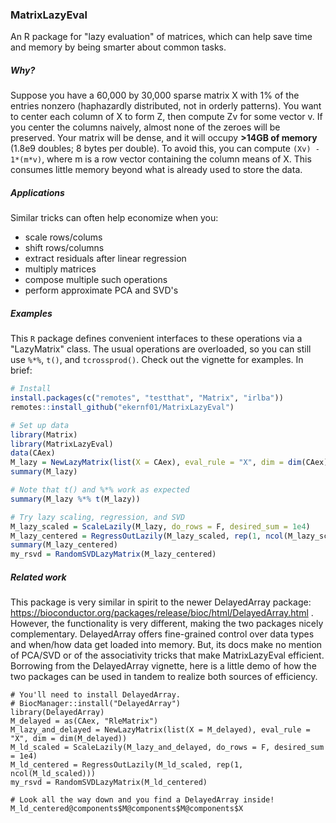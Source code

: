 ### MatrixLazyEval

An R package for "lazy evaluation" of matrices, which can help save time and memory by being smarter about common tasks. 

##### Why? 

Suppose you have a 60,000 by 30,000 sparse matrix X with 1% of the entries nonzero (haphazardly distributed, not in orderly patterns). You want to center each column of X to form Z, then compute Zv for some vector v. If you center the columns naively, almost none of the zeroes will be preserved. Your matrix will be dense, and it will occupy **>14GB of memory** (1.8e9 doubles; 8 bytes per double). To avoid this, you can compute `(Xv) - 1*(m*v)`, where m is a row vector containing the column means of X. This consumes little memory beyond what is already used to store the data.

##### Applications 

Similar tricks can often help economize when you:

- scale rows/colums
- shift rows/columns
- extract residuals after linear regression
- multiply matrices
- compose multiple such operations
- perform approximate PCA and SVD's

##### Examples

This `R` package defines convenient interfaces to these operations via a "LazyMatrix" class. The usual operations are overloaded, so you can still use `%*%`, `t()`, and `tcrossprod()`.  Check out the vignette for examples. In brief: 

```    R
# Install
install.packages(c("remotes", "testthat", "Matrix", "irlba"))
remotes::install_github("ekernf01/MatrixLazyEval")

# Set up data
library(Matrix)
library(MatrixLazyEval)
data(CAex)
M_lazy = NewLazyMatrix(list(X = CAex), eval_rule = "X", dim = dim(CAex))
summary(M_lazy)

# Note that t() and %*% work as expected
summary(M_lazy %*% t(M_lazy))

# Try lazy scaling, regression, and SVD
M_lazy_scaled = ScaleLazily(M_lazy, do_rows = F, desired_sum = 1e4)
M_lazy_centered = RegressOutLazily(M_lazy_scaled, rep(1, ncol(M_lazy_scaled)))
summary(M_lazy_centered)
my_rsvd = RandomSVDLazyMatrix(M_lazy_centered)
```

##### Related work

This package is very similar in spirit to the newer DelayedArray package: https://bioconductor.org/packages/release/bioc/html/DelayedArray.html . However, the functionality is very different, making the two packages nicely complementary. DelayedArray offers fine-grained control over data types and when/how data get loaded into memory. But, its docs make no mention of PCA/SVD or of the associativity tricks that make MatrixLazyEval efficient. Borrowing from the DelayedArray vignette, here is a little demo of how the two packages can be used in tandem to realize both sources of efficiency.

```
# You'll need to install DelayedArray. 
# BiocManager::install("DelayedArray")
library(DelayedArray)
M_delayed = as(CAex, "RleMatrix")
M_lazy_and_delayed = NewLazyMatrix(list(X = M_delayed), eval_rule = "X", dim = dim(M_delayed))
M_ld_scaled = ScaleLazily(M_lazy_and_delayed, do_rows = F, desired_sum = 1e4)
M_ld_centered = RegressOutLazily(M_ld_scaled, rep(1, ncol(M_ld_scaled)))
my_rsvd = RandomSVDLazyMatrix(M_ld_centered)

# Look all the way down and you find a DelayedArray inside!
M_ld_centered@components$M@components$M@components$X
```  

